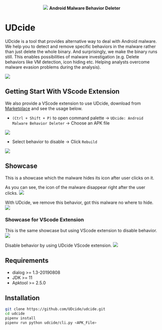 <p align="center">
    <img src="https://i.imgur.com/H5Vd6KI.png"/>
    <b> Android Malware Behavior Deleter </b>
</p>



# UDcide

UDcide is a tool that provides alternative way to deal with Android malware. We help you to detect and remove specific behaviors in the malware rather than just delete the whole binary. And surprisingly, we make the binary runs still. This enables possibilities of malware investigation (e.g. Delete behaviors like VM detection, icon hiding etc. Helping analysts overcome malware evasion problems during the analysis).

![](https://i.imgur.com/TrvdsEr.gif)

## Getting Start With VScode Extension
We also provide a VScode extension to use UDcide, download from [Marketplace](https://marketplace.visualstudio.com/items?itemName=Aparna.udcide) and see the usage below.

- `(Ctrl + Shift + P)` to open command palette -> `UDcide: Android Malware Behavior Deleter` -> Choose an APK file

![](https://i.imgur.com/zUS3qaN.gif)


- Select behavior to disable -> Click `Rebuild`

![](https://i.imgur.com/UiPSO1u.gif)

## Showcase

This is a showcase which the malware hides its icon after user clicks on it.

As you can see, the icon of the malware disappear right after the user clicks.
![](https://i.imgur.com/jCqxOp2.gif)

With UDcide, we remove this behavior, got this malware no where to hide.
![](https://i.imgur.com/WRc8iKy.gif)

### Showcase for VScode Extension
This is the same showcase but using VScode extension to disable behavior.
<img src="assets/vscode-showcase1.gif">

Disable behavior by using UDcide VScode extension.
<img src="assets/vscode-showcase2.gif">

## Requirements
+ dialog >= 1.3-20190808
+ JDK >= 11
+ Apktool >= 2.5.0

## Installation
```bash
git clone https://github.com/UDcide/udcide.git
cd udcide
pipenv install
pipenv run python udcide/cli.py <APK_File>
```